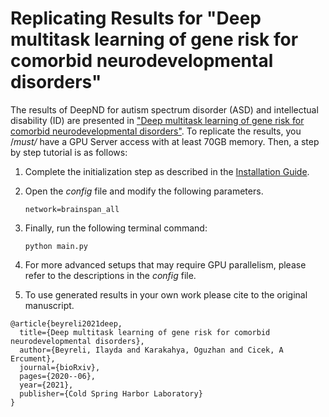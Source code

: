 # Replicating Results for "Deep multitask learning of gene risk for comorbid neurodevelopmental disorders"

The results of DeepND for autism spectrum disorder (ASD) and intellectual disability (ID) are presented in ["Deep multitask learning of gene risk for comorbid neurodevelopmental disorders"](https://www.biorxiv.org/content/10.1101/2020.06.13.150201v3). To replicate the results, you /*must/* have a GPU Server access with at least 70GB memory. Then, a step by step tutorial is as follows:

1. Complete the initialization step as described in the [Installation Guide](https://github.com/ciceklab/DeepND/blob/master/README.md#installation-guide).
2. Open the *config* file and modify the following parameters.
   ```
   network=brainspan_all
   ```
   
3. Finally, run the following terminal command:
   ```
   python main.py
   ```
4. For more advanced setups that may require GPU parallelism, please refer to the descriptions in the *config* file.
5. To use generated results in your own work please cite to the original manuscript.
```
@article{beyreli2021deep,
  title={Deep multitask learning of gene risk for comorbid neurodevelopmental disorders},
  author={Beyreli, Ilayda and Karakahya, Oguzhan and Cicek, A Ercument},
  journal={bioRxiv},
  pages={2020--06},
  year={2021},
  publisher={Cold Spring Harbor Laboratory}
}
```
